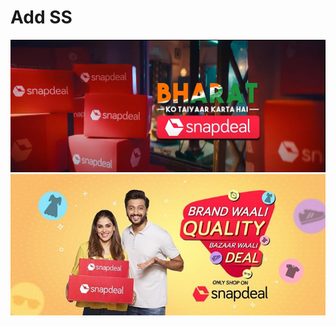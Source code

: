 # Add SS

![Alt text](src/components/images/snapdeal-carousal-1.jpeg)
![Alt text](src/components/images/snapdeal-carousal-4.jpeg)
